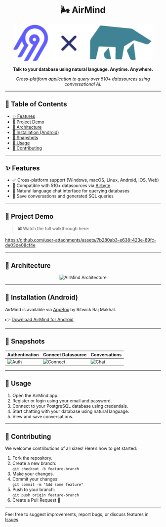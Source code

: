 <h1 align="center">🌬️ AirMind</h1>

<p align="center">
  <img alt="AirMind Logo" width="450" src="https://github.com/ritwickrajmakhal/air_mind/blob/master/assets/images/AirMind.png" />
</p>

<p align="center"><b>Talk to your database using natural language. Anytime. Anywhere.</b></p>

<p align="center">
  <i>Cross-platform application to query over 510+ datasources using conversational AI.</i>
</p>

---

## 📌 Table of Contents
- [✨ Features](#-features)
- [🎥 Project Demo](#-project-demo)
- [🧠 Architecture](#-architecture)
- [📲 Installation (Android)](#-installation-android)
- [📸 Snapshots](#-snapshots)
- [🚀 Usage](#-usage)
- [🤝 Contributing](#-contributing)

---

## ✨ Features

- ✅ Cross-platform support (Windows, macOS, Linux, Android, iOS, Web)
- 🔌 Compatible with 510+ datasources via [Airbyte](https://airbyte.io/)
- 💬 Natural language chat interface for querying databases
- 💾 Save conversations and generated SQL queries

---

## 🎥 Project Demo

> 📽️ Watch the full walkthrough here:
 
https://github.com/user-attachments/assets/7b280ab3-e638-423e-89fc-de03de08cf4e

---

## 🧠 Architecture

<p align="center">
  <img src="https://github.com/user-attachments/assets/47cb02ee-2912-4613-b707-95a8dc81c083" alt="AirMind Architecture"/>
</p>

---

## 📲 Installation (Android)

AirMind is available via [AppBox](https://ritwickrajmakhal.github.io/AppBox) by Ritwick Raj Makhal.

👉 [Download AirMind for Android](https://ritwickrajmakhal.github.io/AppBox/app.html?name=AirMind)

---

## 📸 Snapshots

| Authentication | Connect Datasource | Conversations |
|----------------|---------------------|----------------|
| ![Auth](https://github.com/user-attachments/assets/5c2012f9-33f5-4662-bd0f-02c714035098) | ![Connect](https://github.com/user-attachments/assets/aeb9bddd-1d32-4fd9-be3d-d36835d14f00) | ![Chat](https://github.com/user-attachments/assets/a0126db8-f03a-49cd-9a26-36673b646c98) |

---

## 🚀 Usage

1. Open the AirMind app.
2. Register or login using your email and password.
3. Connect to your PostgreSQL database using credentials.
4. Start chatting with your database using natural language.
5. View and save conversations.

---

## 🤝 Contributing

We welcome contributions of all sizes! Here’s how to get started:

1. Fork the repository.
2. Create a new branch:  
   `git checkout -b feature-branch`
3. Make your changes.
4. Commit your changes:  
   `git commit -m "Add some feature"`
5. Push to your branch:  
   `git push origin feature-branch`
6. Create a Pull Request 🚀

---

Feel free to suggest improvements, report bugs, or discuss features in [Issues](https://github.com/ritwickrajmakhal/air_mind/issues).
